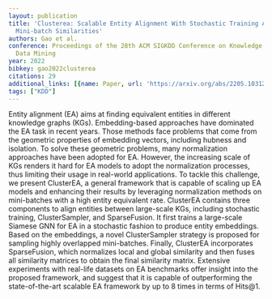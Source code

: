 ```yaml
---
layout: publication
title: 'Clusterea: Scalable Entity Alignment With Stochastic Training And Normalized
  Mini-batch Similarities'
authors: Gao et al.
conference: Proceedings of the 28th ACM SIGKDD Conference on Knowledge Discovery and
  Data Mining
year: 2022
bibkey: gao2022clusterea
citations: 29
additional_links: [{name: Paper, url: 'https://arxiv.org/abs/2205.10312'}]
tags: ["KDD"]
---
```

Entity alignment (EA) aims at finding equivalent entities in different
knowledge graphs (KGs). Embedding-based approaches have dominated the EA task
in recent years. Those methods face problems that come from the geometric
properties of embedding vectors, including hubness and isolation. To solve
these geometric problems, many normalization approaches have been adopted for
EA. However, the increasing scale of KGs renders it hard for EA models to adopt
the normalization processes, thus limiting their usage in real-world
applications. To tackle this challenge, we present ClusterEA, a general
framework that is capable of scaling up EA models and enhancing their results
by leveraging normalization methods on mini-batches with a high entity
equivalent rate. ClusterEA contains three components to align entities between
large-scale KGs, including stochastic training, ClusterSampler, and
SparseFusion. It first trains a large-scale Siamese GNN for EA in a stochastic
fashion to produce entity embeddings. Based on the embeddings, a novel
ClusterSampler strategy is proposed for sampling highly overlapped
mini-batches. Finally, ClusterEA incorporates SparseFusion, which normalizes
local and global similarity and then fuses all similarity matrices to obtain
the final similarity matrix. Extensive experiments with real-life datasets on
EA benchmarks offer insight into the proposed framework, and suggest that it is
capable of outperforming the state-of-the-art scalable EA framework by up to 8
times in terms of Hits@1.
